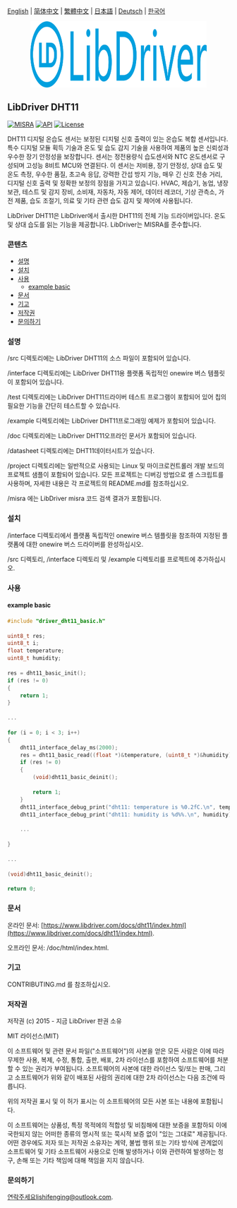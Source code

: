 [English](/README.md) | [ 简体中文](/README_zh-Hans.md) | [繁體中文](/README_zh-Hant.md) | [日本語](/README_ja.md) | [Deutsch](/README_de.md) | [한국어](/README_ko.md)

<div align=center>
<img src="/doc/image/logo.svg" width="400" height="150"/>
</div>

## LibDriver DHT11

[![MISRA](https://img.shields.io/badge/misra-compliant-brightgreen.svg)](/misra/README.md) [![API](https://img.shields.io/badge/api-reference-blue.svg)](https://www.libdriver.com/docs/dht11/index.html) [![License](https://img.shields.io/badge/license-MIT-brightgreen.svg)](/LICENSE)

DHT11 디지털 온습도 센서는 보정된 디지털 신호 출력이 있는 온습도 복합 센서입니다. 특수 디지털 모듈 획득 기술과 온도 및 습도 감지 기술을 사용하여 제품의 높은 신뢰성과 우수한 장기 안정성을 보장합니다. 센서는 정전용량식 습도센서와 NTC 온도센서로 구성되며 고성능 8비트 MCU와 연결된다. 이 센서는 저비용, 장기 안정성, 상대 습도 및 온도 측정, 우수한 품질, 초고속 응답, 강력한 간섭 방지 기능, 매우 긴 신호 전송 거리, 디지털 신호 출력 및 정확한 보정의 장점을 가지고 있습니다. HVAC, 제습기, 농업, 냉장 보관, 테스트 및 감지 장비, 소비재, 자동차, 자동 제어, 데이터 레코더, 기상 관측소, 가전 제품, 습도 조절기, 의료 및 기타 관련 습도 감지 및 제어에 사용됩니다.

LibDriver DHT11은 LibDriver에서 출시한 DHT11의 전체 기능 드라이버입니다. 온도 및 상대 습도를 읽는 기능을 제공합니다. LibDriver는 MISRA를 준수합니다.

### 콘텐츠

  - [설명](#설명)
  - [설치](#설치)
  - [사용](#사용)
    - [example basic](#example-basic)
  - [문서](#문서)
  - [기고](#기고)
  - [저작권](#저작권)
  - [문의하기](#문의하기)

### 설명

/src 디렉토리에는 LibDriver DHT11의 소스 파일이 포함되어 있습니다.

/interface 디렉토리에는 LibDriver DHT11용 플랫폼 독립적인 onewire 버스 템플릿이 포함되어 있습니다.

/test 디렉토리에는 LibDriver DHT11드라이버 테스트 프로그램이 포함되어 있어 칩의 필요한 기능을 간단히 테스트할 수 있습니다.

/example 디렉토리에는 LibDriver DHT11프로그래밍 예제가 포함되어 있습니다.

/doc 디렉토리에는 LibDriver DHT11오프라인 문서가 포함되어 있습니다.

/datasheet 디렉토리에는 DHT11데이터시트가 있습니다.

/project 디렉토리에는 일반적으로 사용되는 Linux 및 마이크로컨트롤러 개발 보드의 프로젝트 샘플이 포함되어 있습니다. 모든 프로젝트는 디버깅 방법으로 셸 스크립트를 사용하며, 자세한 내용은 각 프로젝트의 README.md를 참조하십시오.

/misra 에는 LibDriver misra 코드 검색 결과가 포함됩니다.

### 설치

/interface 디렉토리에서 플랫폼 독립적인 onewire 버스 템플릿을 참조하여 지정된 플랫폼에 대한 onewire 버스 드라이버를 완성하십시오.

/src 디렉토리, /interface 디렉토리 및 /example 디렉토리를 프로젝트에 추가하십시오.

### 사용

#### example basic

```C
#include "driver_dht11_basic.h"

uint8_t res;
uint8_t i;
float temperature;
uint8_t humidity;

res = dht11_basic_init();
if (res != 0)
{
    return 1;
}

...

for (i = 0; i < 3; i++)
{
    dht11_interface_delay_ms(2000);
    res = dht11_basic_read((float *)&temperature, (uint8_t *)&humidity);
    if (res != 0)
    {
        (void)dht11_basic_deinit();

        return 1;
    }
    dht11_interface_debug_print("dht11: temperature is %0.2fC.\n", temperature);
    dht11_interface_debug_print("dht11: humidity is %d%%.\n", humidity); 
    
    ...
        
}

...

(void)dht11_basic_deinit();

return 0;
```

### 문서

온라인 문서: [https://www.libdriver.com/docs/dht11/index.html](https://www.libdriver.com/docs/dht11/index.html).

오프라인 문서: /doc/html/index.html.

### 기고

CONTRIBUTING.md 를 참조하십시오.

### 저작권

저작권 (c) 2015 - 지금 LibDriver 판권 소유

MIT 라이선스(MIT)

이 소프트웨어 및 관련 문서 파일("소프트웨어")의 사본을 얻은 모든 사람은 이에 따라 무제한 사용, 복제, 수정, 통합, 출판, 배포, 2차 라이선스를 포함하여 소프트웨어를 처분할 수 있는 권리가 부여됩니다. 소프트웨어의 사본에 대한 라이선스 및/또는 판매, 그리고 소프트웨어가 위와 같이 배포된 사람의 권리에 대한 2차 라이선스는 다음 조건에 따릅니다.

위의 저작권 표시 및 이 허가 표시는 이 소프트웨어의 모든 사본 또는 내용에 포함됩니다.

이 소프트웨어는 상품성, 특정 목적에의 적합성 및 비침해에 대한 보증을 포함하되 이에 국한되지 않는 어떠한 종류의 명시적 또는 묵시적 보증 없이 "있는 그대로" 제공됩니다. 어떤 경우에도 저자 또는 저작권 소유자는 계약, 불법 행위 또는 기타 방식에 관계없이 소프트웨어 및 기타 소프트웨어 사용으로 인해 발생하거나 이와 관련하여 발생하는 청구, 손해 또는 기타 책임에 대해 책임을 지지 않습니다.

### 문의하기

연락주세요lishifenging@outlook.com.